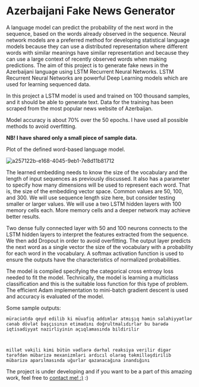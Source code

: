 # Azerbaijani Fake News Generator
A language model can predict the probability of the next word in the sequence, based on the words already observed in the sequence. Neural network models are a preferred method for developing statistical language models because they can use a distributed representation where
different words with similar meanings have similar representation and because they can use a large context of recently observed words when making predictions. The aim of this project is to generate fake news in the Azerbaijani language using LSTM Recurrent Neural Networks. LSTM Recurrent Neural Networks are powerful Deep Learning models which are used for learning sequenced data. 


In this project a LSTM model is used and trained on 100 thousand samples, and it should be able to generate text. Data for the training has been scraped from the most popular news website of Azerbaijan. 

Model accuracy is about 70% over the 50 epochs. I have used all possible methods to avoid overfitting.

__NB! I have shared only a small piece of sample data.__

Plot of the defined word-based language model.

![a257122b-e168-4045-9eb1-7e8d11b81712](https://user-images.githubusercontent.com/31247506/83392283-80baca80-a3fd-11ea-8441-10c339f6d0f3.png)


The learned embedding needs to know the size of the vocabulary and the length of input sequences as previously discussed. It also has a parameter to specify how many dimensions will be used to represent each word. That is, the size of the embedding vector space. Common values are 50, 100, and 300. We will use sequence length size here, but consider testing smaller or larger values. We will use a two LSTM hidden layers with 100 memory cells each. More memory cells and a deeper network may achieve better results. 

Two dense fully connected layer with 50 and 100 neurons connects to the LSTM hidden layers to interpret the features extracted from the sequence. We then add Dropout in order to avoid overfitting. The output layer predicts the next word as a single vector the size of the vocabulary with a probability for each word in the vocabulary. A softmax activation function is used to ensure the outputs have the characteristics of normalized probabilities.

The model is compiled specifying the categorical cross entropy loss needed to fit the model. Technically, the model is learning a multiclass classification and this is the suitable loss function for this type of problem. The efficient Adam implementation to mini-batch gradient descent is used and accuracy is evaluated of the model.


Some sample outputs:
```
müraciətdə qeyd edilib ki müvafiq addımlar atmışıq həmin səlahiyyətlər cənab dövlət başçısının etimadını doğrultmalıdırlar bu barədə iqtisadiyyat nazirliyinin açıqlamasında bildirilir



millət vəkili kimi bütün vədlərə dərhal reaksiya verilir digər tərəfdən mübarizə mexanizmləri ardıcıl olaraq təkmilləşdirilib mübarizə aparılmasında uğurlar qazanacağına inandığını
```






The project is under developing and if you want to be a part of this amazing work, feel free to [contact me! :)](https://www.linkedin.com/in/nijat-zeynalov-064163142/ "connect link") :)
